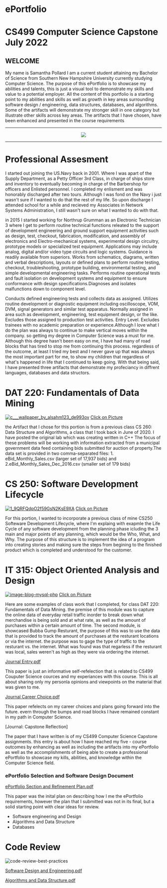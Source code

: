 # ePortfolio

# CS499 Computer Science Capstone    July 2022
 
 ## WELCOME
 
 
 
 
 
 My name is Samantha Pollard I am a current student attaining my Bachelor of Science from Southern New Hampshire University currently studying Computer Science. The purpose of this ePortfolio is to showcase my abilities and talents, this is just a visual tool to demonstrate my skills and value to a potential employer. All the content of this portfolio is a starting point to my abilities and skills as well as growth in key areas surrounding software design / engineering, data structures, databases, and algorithms.
Some of the artifacts will demonstrate my stronger skill in one category but illustrate other skills across key areas. The artifacts that I have chosen, have been enhanced and presented in the course requirements

---

<div style="text-align: center;">
    <a href="https://spollard386.github.io/ePortfolio" title="ePortfolio Home Page"><img src="https://img.shields.io/badge/Home-ePortfolio-blue.svg?style=for-the-badge&logo=homeassistant" /></a>
</div>

---

# Professional Assesment

  I started out joining the US.Navy back in 2001. Where I was apart of the Supply Department, as a Petty Officer 3rd Class, in charge of ships store and inventory to eventually becoming in charge of the Barbershop for officers and Enlisted personnel. I completed my enlisment and was honorably discharged after two tours. Although I was fond on the Navy i just wasn't sure if I wanted to do that the rest of my life. So upon discharge I attended school for a while and recieved my Associates in Network Systems Administration, I still wasn't sure on what I wanted to do with that.

  in 2015 I started working for Northrup Grumman as an Electronic Technician 3 where I get to perform routine technical functions releated to the support of development engineering and ground support equipment activities such as design, test, checkout, fabrication, modification, and assembly of electronics and Electro-mechanical systems, experimental design circuitry, prototype models or specialized test equipment. 
  Applications may include analog, digital and/or video type circuits and logic systems. Guidance is readily available from superiors. Works from schematics, diagrams, written and verbal descriptions, layouts or defined plans to perform routine testing, checkout, troubleshooting, prototype building, environmental testing, and simple developmental engineering tasks. Performs routine operational tests and fault isolation on development systems and equipment to ensure conformance with design specifications.Diagnoses and isolates malfunctions down to component level. 
  
  Conducts defined engineering tests and collects data as assigned. Utilizes routine development or diagnostic equipment including oscilloscope, VOM, DVM, signal generators and similar test apparatus. Normally assigned in area such as development, engineering, test equipment design, or the like. Excludes those assigned to production test activities. Entry Level. Excludes trainees with no academic preparation or experience.Although I love what I do the plan was always to continue to make vertical moves within the company. so getting my degree in Computer Science was a must for me. Although this degree hasn't been easy on me, I have had many of road blocks that has tired to stop me from continuing this process.
regardless of the outcome, at least I tried my best and I never gave up that was always the most important part for me, to show my children that regardless of what's happened in life that I continued to keep going. With that being said, I have presented three artifacts that demonstrate my profeciancy in diffrent languages, databases and data structors.



# DAT 220: Fundamentals of Data Mining 
[![c___wallpaper_by_alsahm123_de993ov](https://user-images.githubusercontent.com/108440724/184146478-6d61fb0b-aac6-4d18-8c38-7832d30cfd8c.png)](https://github.com/spollard386/CapStone2022/blob/main/eBid_Monthly_Sales%20(1).csv)
[Click on Picture](https://github.com/spollard386/CapStone2022/blob/main/eBid_Monthly_Sales_Dec_2016%20(1).csv)


the Artifact that I chose for this portion is from a previous class CS 260: Data Structure and Algorithms, a class that I took back in June of 2020. I have posted the original lab which was creating written in C++ The focus of these problems will be working with information extracted from a municipal government data feed containing bids submitted for auction of property.The data set is provided in two comma-separated files: 1.	eBid_Monthly_Sales.csv (larger set of 17,937 bids) and 
2.eBid_Monthly_Sales_Dec_2016.csv (smaller set of 179 bids)








# CS 250: Software Development Lifecycle
[![1_9QRFQdpO2f59GsN2KsE9XA](https://user-images.githubusercontent.com/108440724/184226137-2ce89947-4301-4592-84c0-b10364a114c4.png)](https://github.com/spollard386/CapStone2022/blob/main/Scrum%20Agile.pptx)
[Click on Picture](https://github.com/spollard386/CapStone2022/blob/main/Scrum%20Agile.pptx)

For this portion, I wanted to incorporate a previous class of mine CS250 Softeware Development Lifecycle, where I'm explaing with exapmle the Life Cycle of any software development from the planning phase icluding the 3 main and major points of any planning, which would be the Who, What, and Why. The purpose of this structure is to implement the idea of a program into creating stories and making sure the steps from begining to the finished product which is completed and understood for the customer.  










# IT 315: Object Oriented Analysis and Design
[![image-blog-mysql-php](https://user-images.githubusercontent.com/108440724/184149315-03715e17-451b-4c66-892e-81abc5c8864c.jpg)](https://github.com/spollard386/CapStone2022/blob/main/Cluster.docx)
[Click on Picture](https://github.com/spollard386/CapStone2022/blob/main/DAT%20220%20Denim.docx)

 Here are some examples of class work that I completed, for class DAT 220: Fundamentals of Data Mining.
 the premise of this module was to capture the online data of everyday retail traffic inorder to break down what merchandise is being sold and at what rate, as well as the amount of purchases within a certain amount of time. The second module, is showcased Bubba Gump Resturant, the purpose of this was to use the data that is provided to track the amount of purchases at the resturant locations or via the internet. the purpose was to gage the type of traffic to the resturant vs. the internet. What was found was that regarless if the resturant was local, sales weren't as high as they were via ordering the internet.  






[Journal Entry.pdf](https://github.com/spollard386/CapStone2022/files/9176638/Journal.Entry.pdf)


This paper is just an informative self-refelection that is related to CS499 Couputer Science cources and my experiances with this course. This is all about sharing only my personla opinions and viewpoints on the material that was given to me. 

[Journal Career Choice.pdf](https://github.com/spollard386/CapStone2022/files/9176650/Journal.Career.Choice.pdf)


This paper refelects on my career choices and plans going forward into the future. evern through the bumps and road blocks I have remained constant in my path in Computer Science. 

[Journal: Capstone Reflection]

The paper that I have written is of my CS499 Computer Science Capstone assignments. this entry is about how I have reached my five - course outcomes by enhancing as well as including the artifacts into my ePortfolio as well as the accomplishments of being able to create a professional ePortfolio to showcase my kills, abilities, and knowledge within the  Computer Science field.

### ePortfolio Selection and Software Design Document 
[ePortfolio Section and Refinement Plan.pdf](https://github.com/spollard386/CapStone2022/files/9176633/ePortfolio.Section.and.Refinement.Plan.pdf)



This paper was the inital plan on describing how I me the ePortfolio requirements, however the plan that I submitted was not in its final, but a solid starting point with clear ideas for review.

* Software engineering and Design
* Algorithms and Data Structure
* Databases

# Code Review 
![code-review-best-practices](https://user-images.githubusercontent.com/108440724/184568415-de471089-347d-45dc-9156-1296c7470065.png)

[Software Design and Engineering.pdf](https://github.com/spollard386/CapStone2022/files/9176679/Software.Design.and.Engineering.pdf)

 [Algorithms and Data Structure.pdf](https://github.com/spollard386/CapStone2022/files/9176672/Algorithms.and.Data.Structure.pdf)

